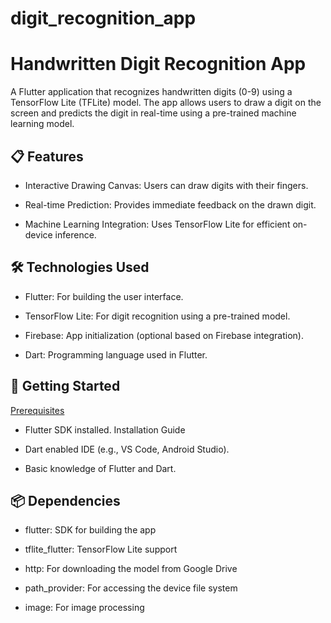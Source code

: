 # digit_recognition_app
# Handwritten Digit Recognition App

A Flutter application that recognizes handwritten digits (0-9) using a TensorFlow Lite (TFLite) model. The app allows users to draw a digit on the screen and predicts the digit in real-time using a pre-trained machine learning model.

## 📋 Features
- Interactive Drawing Canvas: Users can draw digits with their fingers.
* Real-time Prediction: Provides immediate feedback on the drawn digit.
+ Machine Learning Integration: Uses TensorFlow Lite for efficient on-device inference.

## 🛠️ Technologies Used
- Flutter: For building the user interface.
* TensorFlow Lite: For digit recognition using a pre-trained model.
+ Firebase: App initialization (optional based on Firebase integration).
- Dart: Programming language used in Flutter.

## 🚀 Getting Started
<ins>Prerequisites </ins>
- Flutter SDK installed. Installation Guide
* Dart enabled IDE (e.g., VS Code, Android Studio).
+ Basic knowledge of Flutter and Dart.

## 📦 Dependencies
- flutter: SDK for building the app
* tflite_flutter: TensorFlow Lite support
+ http: For downloading the model from Google Drive
- path_provider: For accessing the device file system
* image: For image processing
